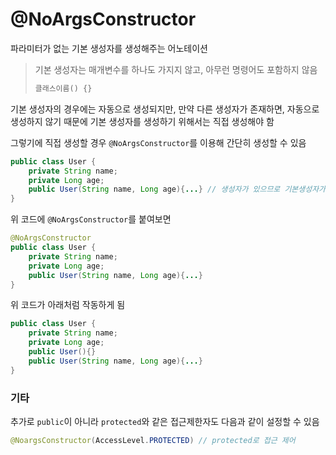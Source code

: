 # @NoArgsConstructor

파라미터가 없는 기본 생성자를 생성해주는 어노테이션

> 기본 생성자는 매개변수를 하나도 가지지 않고, 아무런 명령어도 포함하지 않음
>
> ```java
> 클래스이름() {}
> ```

기본 생성자의 경우에는 자동으로 생성되지만, 만약 다른 생성자가 존재하면, 자동으로 생성하지 않기 때문에 기본 생성자를 생성하기 위해서는 직접 생성해야 함

그렇기에 직접 생성할 경우 `@NoArgsConstructor`를 이용해 간단히 생성할 수 있음

```java
public class User {
    private String name;
    private Long age;
    public User(String name, Long age){...} // 생성자가 있으므로 기본생성자가 자동으로 생성 안됨
}
```

위 코드에 `@NoArgsConstructor`를 붙여보면

```java
@NoArgsConstructor
public class User {
    private String name;
    private Long age;
    public User(String name, Long age){...}
}
```

위 코드가 아래처럼 작동하게 됨

```java
public class User {
    private String name;
    private Long age;
    public User(){}
    public User(String name, Long age){...}
}
```

### 기타

추가로 `public`이 아니라 `protected`와 같은 접근제한자도 다음과 같이 설정할 수 있음

```java
@NoargsConstructor(AccessLevel.PROTECTED) // protected로 접근 제어
```



